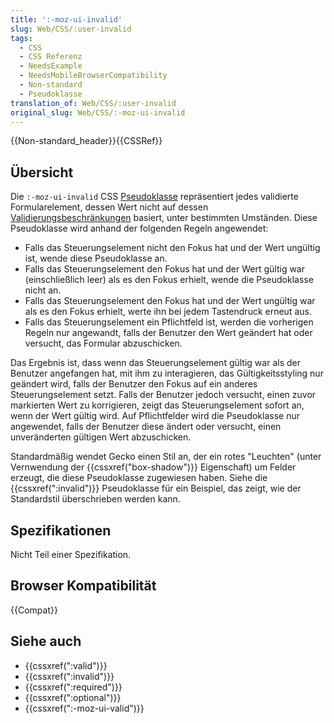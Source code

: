 ```yaml
---
title: ':-moz-ui-invalid'
slug: Web/CSS/:user-invalid
tags:
  - CSS
  - CSS Referenz
  - NeedsExample
  - NeedsMobileBrowserCompatibility
  - Non-standard
  - Pseudoklasse
translation_of: Web/CSS/:user-invalid
original_slug: Web/CSS/:-moz-ui-invalid
---
```

{{Non-standard_header}}{{CSSRef}}

## Übersicht

Die `:-moz-ui-invalid` CSS [Pseudoklasse](/de/docs/Web/CSS/Pseudo-classes) repräsentiert jedes validierte Formularelement, dessen Wert nicht auf dessen [Validierungsbeschränkungen](/de/docs/Web/Guide/HTML/Formulare_in_HTML#Beschränkungsvalidierung) basiert, unter bestimmten Umständen. Diese Pseudoklasse wird anhand der folgenden Regeln angewendet:

- Falls das Steuerungselement nicht den Fokus hat und der Wert ungültig ist, wende diese Pseudoklasse an.
- Falls das Steuerungselement den Fokus hat und der Wert gültig war (einschließlich leer) als es den Fokus erhielt, wende die Pseudoklasse nicht an.
- Falls das Steuerungselement den Fokus hat und der Wert ungültig war als es den Fokus erhielt, werte ihn bei jedem Tastendruck erneut aus.
- Falls das Steuerungselement ein Pflichtfeld ist, werden die vorherigen Regeln nur angewandt, falls der Benutzer den Wert geändert hat oder versucht, das Formular abzuschicken.

Das Ergebnis ist, dass wenn das Steuerungselement gültig war als der Benutzer angefangen hat, mit ihm zu interagieren, das Gültigkeitsstyling nur geändert wird, falls der Benutzer den Fokus auf ein anderes Steuerungselement setzt. Falls der Benutzer jedoch versucht, einen zuvor markierten Wert zu korrigieren, zeigt das Steuerungselement sofort an, wenn der Wert gültig wird. Auf Pflichtfelder wird die Pseudoklasse nur angewendet, falls der Benutzer diese ändert oder versucht, einen unveränderten gültigen Wert abzuschicken.

Standardmäßig wendet Gecko einen Stil an, der ein rotes "Leuchten" (unter Vernwendung der {{cssxref("box-shadow")}} Eigenschaft) um Felder erzeugt, die diese Pseudoklasse zugewiesen haben. Siehe die {{cssxref(":invalid")}} Pseudoklasse für ein Beispiel, das zeigt, wie der Standardstil überschrieben werden kann.

## Spezifikationen

Nicht Teil einer Spezifikation.

## Browser Kompatibilität

{{Compat}}

## Siehe auch

- {{cssxref(":valid")}}
- {{cssxref(":invalid")}}
- {{cssxref(":required")}}
- {{cssxref(":optional")}}
- {{cssxref(":-moz-ui-valid")}}

